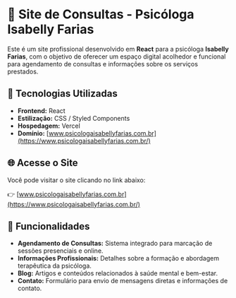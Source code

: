 # 🌿 Site de Consultas - Psicóloga Isabelly Farias

Este é um site profissional desenvolvido em **React** para a psicóloga **Isabelly Farias**, com o objetivo de oferecer um espaço digital acolhedor e funcional para agendamento de consultas e informações sobre os serviços prestados.

## 🚀 Tecnologias Utilizadas

- **Frontend:** React
- **Estilização:** CSS / Styled Components
- **Hospedagem:** Vercel
- **Domínio:** [www.psicologaisabellyfarias.com.br](https://www.psicologaisabellyfarias.com.br/)

## 🌐 Acesse o Site

Você pode visitar o site clicando no link abaixo:

👉 [www.psicologaisabellyfarias.com.br](https://www.psicologaisabellyfarias.com.br/)

## 📄 Funcionalidades

- **Agendamento de Consultas:** Sistema integrado para marcação de sessões presenciais e online.
- **Informações Profissionais:** Detalhes sobre a formação e abordagem terapêutica da psicóloga.
- **Blog:** Artigos e conteúdos relacionados à saúde mental e bem-estar.
- **Contato:** Formulário para envio de mensagens diretas e informações de contato.
